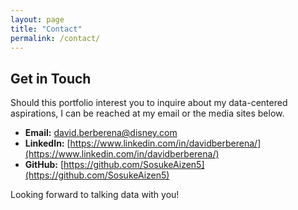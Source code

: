 ```yaml
---
layout: page
title: "Contact"
permalink: /contact/
---
```


## Get in Touch

Should this portfolio interest you to inquire about my data-centered aspirations, I can be reached at my email or the media sites below.

- **Email:** [david.berberena@disney.com](mailto:david.berberena@disney.com)
- **LinkedIn:** [https://www.linkedin.com/in/davidberberena/](https://www.linkedin.com/in/davidberberena/)
- **GitHub:** [https://github.com/SosukeAizen5](https://github.com/SosukeAizen5)

Looking forward to talking data with you!
